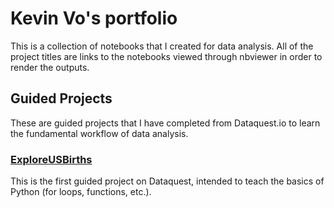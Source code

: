 # Kevin Vo's portfolio
This is a collection of notebooks that I created for data analysis. All of the project titles are links to the notebooks viewed through nbviewer in order to render the outputs. 

## Guided Projects
These are guided projects that I have completed from Dataquest.io to learn the fundamental workflow of data analysis.
### [ExploreUSBirths](http://nbviewer.jupyter.org/github/kevin-kvo/ExploreUSBirths/blob/master/Basics.ipynb)
This is the first guided project on Dataquest, intended to teach the basics of Python (for loops, functions, etc.). 

